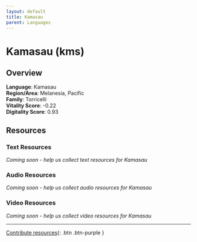 ```yaml
---
layout: default
title: Kamasau
parent: Languages
---
```


# Kamasau (kms)

## Overview

**Language**: Kamasau  
**Region/Area**: Melanesia, Pacific  
**Family**: Torricelli  
**Vitality Score**: -0.22  
**Digitality Score**: 0.93  

## Resources

### Text Resources
*Coming soon - help us collect text resources for Kamasau*

### Audio Resources
*Coming soon - help us collect audio resources for Kamasau*

### Video Resources
*Coming soon - help us collect video resources for Kamasau*

---

[Contribute resources](https://fairtrain.github.io/){: .btn .btn-purple }
